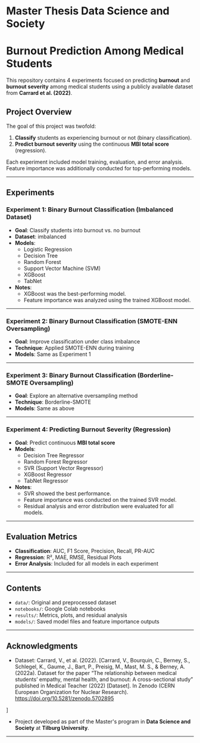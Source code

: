 # Master Thesis Data Science and Society
# Burnout Prediction Among Medical Students

This repository contains 4 experiments focused on predicting **burnout** and **burnout severity** among medical students using a publicly available dataset from **Carrard et al. (2022)**.

## Project Overview

The goal of this project was twofold:
1. **Classify** students as experiencing burnout or not (binary classification).
2. **Predict burnout severity** using the continuous **MBI total score** (regression).

Each experiment included model training, evaluation, and error analysis. Feature importance was additionally conducted for top-performing models.

---

## Experiments

### **Experiment 1: Binary Burnout Classification (Imbalanced Dataset)**
- **Goal**: Classify students into burnout vs. no burnout
- **Dataset**: imbalanced
- **Models**: 
  - Logistic Regression
  - Decision Tree
  - Random Forest
  - Support Vector Machine (SVM)
  - XGBoost
  - TabNet
- **Notes**:
  - XGBoost was the best-performing model.
  - Feature importance was analyzed using the trained XGBoost model.

---

### **Experiment 2: Binary Burnout Classification (SMOTE-ENN Oversampling)**
- **Goal**: Improve classification under class imbalance
- **Technique**: Applied SMOTE-ENN during training
- **Models**: Same as Experiment 1


---

### **Experiment 3: Binary Burnout Classification (Borderline-SMOTE Oversampling)**
- **Goal**: Explore an alternative oversampling method
- **Technique**: Borderline-SMOTE
- **Models**: Same as above


---

### **Experiment 4: Predicting Burnout Severity (Regression)**
- **Goal**: Predict continuous **MBI total score**
- **Models**:
  - Decision Tree Regressor
  - Random Forest Regressor
  - SVR (Support Vector Regressor)
  - XGBoost Regressor
  - TabNet Regressor
- **Notes**:
  - SVR showed the best performance.
  - Feature importance was conducted on the trained SVR model.
  - Residual analysis and error distribution were evaluated for all models.

---

## Evaluation Metrics

- **Classification**: AUC, F1 Score, Precision, Recall, PR-AUC
- **Regression**: R², MAE, RMSE, Residual Plots
- **Error Analysis**: Included for all models in each experiment

---

## Contents

- `data/`: Original and preprocessed dataset
- `notebooks/`: Google Colab notebooks
- `results/`: Metrics, plots, and residual analysis
- `models/`: Saved model files and feature importance outputs

---

## Acknowledgments

- Dataset: Carrard, V., et al. (2022). [Carrard, V., Bourquin, C., Berney, S., Schlegel, K., Gaume, J., Bart, P., Preisig, M., Mast, M. S., & Berney, A. (2022a). Dataset for the paper “The relationship between medical students’ empathy, mental health, and burnout: A cross-sectional study” published in Medical Teacher (2022) [Dataset]. In Zenodo (CERN European Organization for Nuclear Research). https://doi.org/10.5281/zenodo.5702895

]
- Project developed as part of the Master's program in **Data Science and Society** at **Tilburg University**.

---

